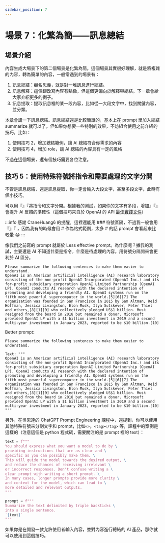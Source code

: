 ```yaml
---
sidebar_position: 7
---
```


# 場景 7：化繁為簡——訊息總結

<head>
  <script defer="defer" src="https://embed.trydyno.com/embedder.js"></script>
  <link href="https://embed.trydyno.com/embedder.css" rel="stylesheet" />
</head>

## 場景介紹

內容生成大場景下的第二個場景是化繁為簡，這個場景其實很好理解，就是將複雜的內容，轉為簡單的內容，一般常遇到的場景有：

1. 訊息總結：顧名思義，就是對一堆訊息進行總結。
2. 訊息解釋：這個跟改寫內容有點像，但這個更偏向於解釋與總結。下一章會給大家介紹更多的例子。
3. 訊息提取：提取訊息裡的某一段內容，比如從一大段文字中，找到關鍵內容，並分類。

本章會講一下訊息總結。訊息總結還是比較簡單的，基本上在 prompt 里加入總結 summarize 就可以了。但如果你想要一些特別的效果，不妨組合使用之前介紹的技巧，比如：

1. 使用技巧 2，增加總結範例，讓 AI 總結符合你需求的內容
2. 使用技巧 4，增加 role，讓 AI 總結的內容具有一定的風格

不過在這個場景，還有個技巧需要各位注意。

## **技巧 5：使用特殊符號將指令和需要處理的文字分開**

不管是訊息總結，還是訊息提取，你一定會輸入大段文字，甚至多段文字，此時有個小技巧。

可以用『』『將指令和文字分開。根據我的測試，如果你的文字有多段，增加』『』會提升 AI 反饋的準確性（這個技巧來自於 OpenAI 的 API [最佳實踐文件](https://help.openai.com/en/articles/6654000-best-practices-for-prompt-engineering-with-openai-api)）

:::info
感謝 CraneHuang6 的提醒，這裡還能用 ### 符號區隔，不過我一般會用『』『 ，因為我有的時候會用 # 作為格式範例，太多 # 的話 prompt 會看起來比較暈 😂
:::

像我們之前寫的 prompt 就屬於 Less effective prompt。為什麼呢？據我的測試，主要還是 AI 不知道什麼是指令，什麼是待處理的內容，用符號分隔開來會更利於 AI 區分。

```other
Please summarize the following sentences to make them easier to understand.
OpenAI is an American artificial intelligence (AI) research laboratory consisting of the non-profit OpenAI Incorporated (OpenAI Inc.) and its for-profit subsidiary corporation OpenAI Limited Partnership (OpenAI LP). OpenAI conducts AI research with the declared intention of promoting and developing a friendly AI. OpenAI systems run on the fifth most powerful supercomputer in the world.[5][6][7] The organization was founded in San Francisco in 2015 by Sam Altman, Reid Hoffman, Jessica Livingston, Elon Musk, Ilya Sutskever, Peter Thiel and others,[8][1][9] who collectively pledged US$1 billion. Musk resigned from the board in 2018 but remained a donor. Microsoft provided OpenAI LP with a $1 billion investment in 2019 and a second multi-year investment in January 2023, reported to be $10 billion.[10]
```

Better prompt:

```other
Please summarize the following sentences to make them easier to understand.

Text: """
OpenAI is an American artificial intelligence (AI) research laboratory consisting of the non-profit OpenAI Incorporated (OpenAI Inc.) and its for-profit subsidiary corporation OpenAI Limited Partnership (OpenAI LP). OpenAI conducts AI research with the declared intention of promoting and developing a friendly AI. OpenAI systems run on the fifth most powerful supercomputer in the world.[5][6][7] The organization was founded in San Francisco in 2015 by Sam Altman, Reid Hoffman, Jessica Livingston, Elon Musk, Ilya Sutskever, Peter Thiel and others,[8][1][9] who collectively pledged US$1 billion. Musk resigned from the board in 2018 but remained a donor. Microsoft provided OpenAI LP with a $1 billion investment in 2019 and a second multi-year investment in January 2023, reported to be $10 billion.[10]
"""
```

另外，在吳恩達的 ChatGPT Prompt Engineering [課程](https://www.deeplearning.ai/short-courses/chatgpt-prompt-engineering-for-developers/)中，還提到，你可以使用其他特殊符號來分割文字和 prompt，比如`<>`，`<tag></tag>` 等，課程中的案例是這樣的（注意這個是 python 程式碼，需要關注的是 prompt 裡的 text）：

```python
text = f"""
You should express what you want a model to do by \
providing instructions that are as clear and \
specific as you can possibly make them. \
This will guide the model towards the desired output, \
and reduce the chances of receiving irrelevant \
or incorrect responses. Don't confuse writing a \
clear prompt with writing a short prompt. \
In many cases, longer prompts provide more clarity \
and context for the model, which can lead to \
more detailed and relevant outputs.
"""

prompt = f"""
Summarize the text delimited by triple backticks \
into a single sentence.
`{text}`
"""
```

如果你是在開發一款允許使用者輸入內容，並對內容進行總結的 AI 產品，那你就可以使用到這個技巧。
